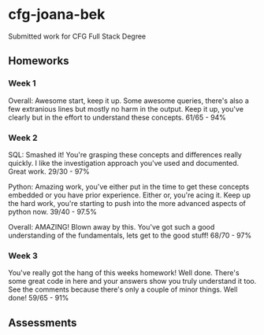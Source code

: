 # cfg-joana-bek

Submitted work for CFG Full Stack Degree

## Homeworks

### Week 1

Overall: Awesome start, keep it up. Some awesome queries, there's also a few extranious lines but mostly no harm in the output. Keep it up, you've clearly but in the effort to understand these concepts.
61/65 - 94%

### Week 2

SQL:
Smashed it! You're grasping these concepts and differences really quickly. I like the investigation approach you've used and documented. Great work.
29/30 - 97%

Python: 
Amazing work, you've either put in the time to get these concepts embedded or you have prior experience. Either or, you're acing it. Keep up the hard work, you're starting to push into the more advanced aspects of python now.
39/40 - 97.5%

Overall:
AMAZING! Blown away by this. You've got such a good understanding of the fundamentals, lets get to the good stuff!
68/70 - 97%

### Week 3

You've really got the hang of this weeks homework! Well done. There's some great code in here and your answers show you truly understand it too. See the comments because there's only a couple of minor things. Well done!
59/65 - 91%

## Assessments
